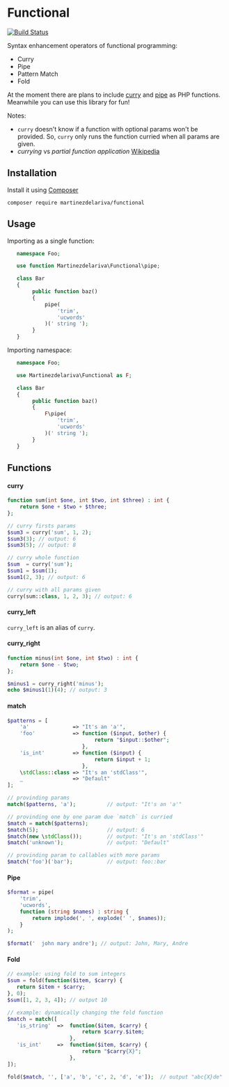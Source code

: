 # Functional

[![Build Status](https://travis-ci.org/martinezdelariva/functional.svg?branch=master)](https://travis-ci.org/martinezdelariva/functional)

Syntax enhancement operators of functional programming:

* Curry
* Pipe
* Pattern Match
* Fold

At the moment there are plans to include [curry](https://wiki.php.net/rfc/currying) and [pipe](https://wiki.php.net/rfc/pipe-operator) as PHP functions.
Meanwhile you can use this library for fun!

Notes:
* `curry` doesn't know if a function with optional params won't be provided. So, `curry` only runs the function curried when all params are given.
* _currying_ vs _partial function application_ [Wikipedia](https://en.wikipedia.org/wiki/Currying#Contrast_with_partial_function_application)

## Installation

Install it using [Composer](https://getcomposer.org/)


    composer require martinezdelariva/functional


## Usage

Importing as a single function:

```php
   namespace Foo;

   use function Martinezdelariva\Functional\pipe;

   class Bar
   {
        public function baz()
        {
            pipe(
                'trim',
                'ucwords'
            )(' string ');
        }
   }
```

Importing namespace:

```php
   namespace Foo;

   use Martinezdelariva\Functional as F;

   class Bar
   {
        public function baz()
        {
            F\pipe(
                'trim',
                'ucwords'
            )(' string ');
        }
   }
```

## Functions

#### curry

```php
function sum(int $one, int $two, int $three) : int {
    return $one + $two + $three;
};

// curry firsts params
$sum3 = curry('sum', 1, 2);
$sum3(3); // output: 6
$sum3(5); // output: 8

// curry whole function
$sum  = curry('sum');
$sum1 = $sum(1);
$sum1(2, 3); // output: 6

// curry with all params given
curry(sum::class, 1, 2, 3); // output: 6
```
#### curry_left

`curry_left` is an alias of `curry`.

#### curry_right

```php
function minus(int $one, int $two) : int {
    return $one - $two;
};

$minus1 = curry_right('minus');
echo $minus1(1)(4); // output: 3
```

#### match

```php
$patterns = [
    'a'              => "It's an 'a'",
    'foo'            => function ($input, $other) {
                            return "$input::$other";
                        },
    'is_int'         => function ($input) {
                            return $input + 1;
                        },
    \stdClass::class => "It's an 'stdClass'",
    _                => "Default"
];

// provinding params
match($patterns, 'a');          // output: "It's an 'a'"

// provinding one by one param due `match` is curried
$match = match($patterns);
$match(5);                      // output: 6
$match(new \stdClass());        // output: "It's an 'stdClass'"
$match('unknown');              // output: "Default"

// provinding param to callables with more params
$match('foo')('bar');           // output: foo::bar
```

#### Pipe

```php
$format = pipe(
    'trim',
    'ucwords',
    function (string $names) : string {
        return implode(', ', explode(' ', $names));
    }
);

$format('  john mary andre'); // output: John, Mary, Andre
```

#### Fold 

```php
// example: using fold to sum integers
$sum = fold(function($item, $carry) {
   return $item + $carry;
}, 0);
$sum([1, 2, 3, 4]); // output 10

// example: dynamically changing the fold function
$match = match([
   'is_string'  =>  function($item, $carry) {
                        return $carry.$item;
                    },
   'is_int'     =>  function($item, $carry) {
                        return "$carry{X}";
                    },
]);

fold($match, '', ['a', 'b', 'c', 2, 'd', 'e']);  // output "abc{X}de"
```
